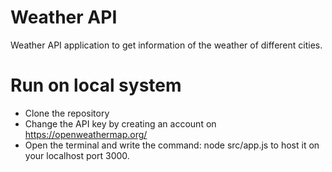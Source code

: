 # Weather API
Weather API application to get information of the weather of different cities.

# Run on local system
- Clone the repository
- Change the API key by creating an account on https://openweathermap.org/ 
- Open the terminal and write the command:
  node src/app.js
to host it on your localhost port 3000.
